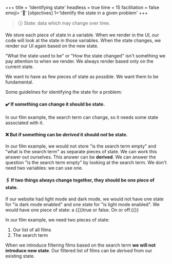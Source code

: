 +++
title = 'Identifying state'
headless = true
time = 15
facilitation = false
emoji= '🧩'
[objectives]
    1='Identify the state in a given problem'
+++

> 🕞 State: data which may change over time.

We store each piece of state in a variable. When we render in the UI, our code will look at the state in those variables. When the state changes, we render our UI again based on the new state.

"What the state used to be" or "How the state changed" isn't something we pay attention to when we render. We always render based only on the current state.

We want to have as few pieces of state as possible. We want them to be fundamental.

Some guidelines for identifying the state for a problem:

#### ✔️ If something can change it should be state.

In our film example, the search term can change, so it needs some state associated with it.

#### ❌ But if something can be _derived_ it should _not_ be state.

In our film example, we would not store "is the search term empty" and "what is the search term" as separate pieces of state. We can work this answer out ourselves. This answer can be **derived**. We can answer the question "is the search term empty" by looking at the search term. We don't need two variables: we can use one.

#### 🖇️ If two things always change together, they should be one piece of state.

If our website had light mode and dark mode, we would not have one state for "is dark mode enabled" and one state for "is light mode enabled". We would have one piece of state: a {{<tooltip title="boolean">}}true or false. On or off.{{</tooltip>}}

In our film example, we need two pieces of state:

1. Our list of all films
2. The search term

When we introduce filtering films based on the search term **we will not introduce new state**. Our filtered list of films can be _derived_ from our existing state.
